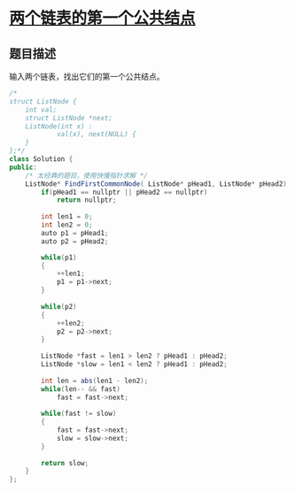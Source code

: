 # [两个链表的第一个公共结点](https://www.nowcoder.com/practice/6ab1d9a29e88450685099d45c9e31e46?tpId=13&tqId=11189&tPage=2&rp=2&ru=/ta/coding-interviews&qru=/ta/coding-interviews/question-ranking)

## 题目描述

输入两个链表，找出它们的第一个公共结点。



```java
/*
struct ListNode {
	int val;
	struct ListNode *next;
	ListNode(int x) :
			val(x), next(NULL) {
	}
};*/
class Solution {
public:
    /* 太经典的题目，使用快慢指针求解 */
    ListNode* FindFirstCommonNode( ListNode* pHead1, ListNode* pHead2) {
        if(pHead1 == nullptr || pHead2 == nullptr)
            return nullptr;
        
        int len1 = 0;
        int len2 = 0;
        auto p1 = pHead1;
        auto p2 = pHead2;

        while(p1)
        {
            ++len1;
            p1 = p1->next;
        }
        
        while(p2)
        {
            ++len2;
            p2 = p2->next;
        }
        
        ListNode *fast = len1 > len2 ? pHead1 : pHead2;
        ListNode *slow = len1 < len2 ? pHead1 : pHead2;
        
        int len = abs(len1 - len2);
        while(len-- && fast)
            fast = fast->next;
        
        while(fast != slow)
        {
            fast = fast->next;
            slow = slow->next;
        }
        
        return slow;
    }
};
```

